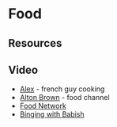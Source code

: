 # Food

## Resources

## Video

* [Alex](https://www.youtube.com/user/FrenchGuyCooking) - french guy cooking
* [Alton Brown](https://www.youtube.com/channel/UCfDNi1aEljAQ17mUrfUjkvg) - food channel
* [Food Network](https://www.youtube.com/user/FoodNetworkTV)
* [Binging with Babish](https://www.youtube.com/channel/UCJHA_jMfCvEnv-3kRjTCQXw) 




